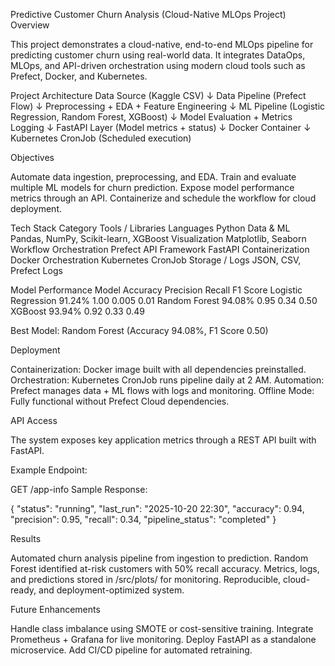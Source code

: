 Predictive Customer Churn Analysis (Cloud-Native MLOps Project)
Overview

This project demonstrates a cloud-native, end-to-end MLOps pipeline for predicting customer churn using real-world data.
It integrates DataOps, MLOps, and API-driven orchestration using modern cloud tools such as Prefect, Docker, and Kubernetes.

Project Architecture
Data Source (Kaggle CSV)
       ↓
Data Pipeline (Prefect Flow)
       ↓
Preprocessing + EDA + Feature Engineering
       ↓
ML Pipeline (Logistic Regression, Random Forest, XGBoost)
       ↓
Model Evaluation + Metrics Logging
       ↓
FastAPI Layer (Model metrics + status)
       ↓
Docker Container
       ↓
Kubernetes CronJob (Scheduled execution)

Objectives

Automate data ingestion, preprocessing, and EDA.
Train and evaluate multiple ML models for churn prediction.
Expose model performance metrics through an API.
Containerize and schedule the workflow for cloud deployment.

Tech Stack
Category	Tools / Libraries
Languages	Python
Data & ML	Pandas, NumPy, Scikit-learn, XGBoost
Visualization	Matplotlib, Seaborn
Workflow Orchestration	Prefect
API Framework	FastAPI
Containerization	Docker
Orchestration	Kubernetes CronJob
Storage / Logs	JSON, CSV, Prefect Logs

Model Performance
Model	Accuracy	Precision	Recall	F1 Score
Logistic Regression	91.24%	1.00	0.005	0.01
Random Forest	94.08%	0.95	0.34	0.50
XGBoost	93.94%	0.92	0.33	0.49

Best Model: Random Forest (Accuracy 94.08%, F1 Score 0.50)

Deployment

Containerization: Docker image built with all dependencies preinstalled.
Orchestration: Kubernetes CronJob runs pipeline daily at 2 AM.
Automation: Prefect manages data + ML flows with logs and monitoring.
Offline Mode: Fully functional without Prefect Cloud dependencies.

API Access

The system exposes key application metrics through a REST API built with FastAPI.

Example Endpoint:

GET /app-info
Sample Response:

{
  "status": "running",
  "last_run": "2025-10-20 22:30",
  "accuracy": 0.94,
  "precision": 0.95,
  "recall": 0.34,
  "pipeline_status": "completed"
}

Results

Automated churn analysis pipeline from ingestion to prediction.
Random Forest identified at-risk customers with 50% recall accuracy.
Metrics, logs, and predictions stored in /src/plots/ for monitoring.
Reproducible, cloud-ready, and deployment-optimized system.

Future Enhancements

Handle class imbalance using SMOTE or cost-sensitive training.
Integrate Prometheus + Grafana for live monitoring.
Deploy FastAPI as a standalone microservice.
Add CI/CD pipeline for automated retraining.

